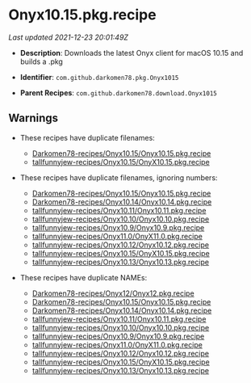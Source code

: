 # Onyx10.15.pkg.recipe

_Last updated 2021-12-23 20:01:49Z_

- **Description**: Downloads the latest Onyx client for macOS 10.15 and builds a .pkg

- **Identifier**: `com.github.darkomen78.pkg.Onyx1015`

- **Parent Recipes**: `com.github.darkomen78.download.Onyx1015`


## Warnings

- These recipes have duplicate filenames:
    - [Darkomen78-recipes/Onyx10.15/Onyx10.15.pkg.recipe](/autopkg-dupe-tracker/Darkomen78-recipes/Onyx10.15/Onyx10.15.pkg.recipe)
    - [tallfunnyjew-recipes/Onyx10.15/OnyX10.15.pkg.recipe](/autopkg-dupe-tracker/tallfunnyjew-recipes/Onyx10.15/OnyX10.15.pkg.recipe)

- These recipes have duplicate filenames, ignoring numbers:
    - [Darkomen78-recipes/Onyx10.15/Onyx10.15.pkg.recipe](/autopkg-dupe-tracker/Darkomen78-recipes/Onyx10.15/Onyx10.15.pkg.recipe)
    - [Darkomen78-recipes/Onyx10.14/Onyx10.14.pkg.recipe](/autopkg-dupe-tracker/Darkomen78-recipes/Onyx10.14/Onyx10.14.pkg.recipe)
    - [tallfunnyjew-recipes/Onyx10.11/Onyx10.11.pkg.recipe](/autopkg-dupe-tracker/tallfunnyjew-recipes/Onyx10.11/Onyx10.11.pkg.recipe)
    - [tallfunnyjew-recipes/Onyx10.10/Onyx10.10.pkg.recipe](/autopkg-dupe-tracker/tallfunnyjew-recipes/Onyx10.10/Onyx10.10.pkg.recipe)
    - [tallfunnyjew-recipes/Onyx10.9/Onyx10.9.pkg.recipe](/autopkg-dupe-tracker/tallfunnyjew-recipes/Onyx10.9/Onyx10.9.pkg.recipe)
    - [tallfunnyjew-recipes/Onyx11.0/OnyX11.0.pkg.recipe](/autopkg-dupe-tracker/tallfunnyjew-recipes/Onyx11.0/OnyX11.0.pkg.recipe)
    - [tallfunnyjew-recipes/Onyx10.12/Onyx10.12.pkg.recipe](/autopkg-dupe-tracker/tallfunnyjew-recipes/Onyx10.12/Onyx10.12.pkg.recipe)
    - [tallfunnyjew-recipes/Onyx10.15/OnyX10.15.pkg.recipe](/autopkg-dupe-tracker/tallfunnyjew-recipes/Onyx10.15/OnyX10.15.pkg.recipe)
    - [tallfunnyjew-recipes/Onyx10.13/Onyx10.13.pkg.recipe](/autopkg-dupe-tracker/tallfunnyjew-recipes/Onyx10.13/Onyx10.13.pkg.recipe)

- These recipes have duplicate NAMEs:
    - [Darkomen78-recipes/Onyx12/Onyx12.pkg.recipe](/autopkg-dupe-tracker/Darkomen78-recipes/Onyx12/Onyx12.pkg.recipe)
    - [Darkomen78-recipes/Onyx10.15/Onyx10.15.pkg.recipe](/autopkg-dupe-tracker/Darkomen78-recipes/Onyx10.15/Onyx10.15.pkg.recipe)
    - [Darkomen78-recipes/Onyx10.14/Onyx10.14.pkg.recipe](/autopkg-dupe-tracker/Darkomen78-recipes/Onyx10.14/Onyx10.14.pkg.recipe)
    - [tallfunnyjew-recipes/Onyx10.11/Onyx10.11.pkg.recipe](/autopkg-dupe-tracker/tallfunnyjew-recipes/Onyx10.11/Onyx10.11.pkg.recipe)
    - [tallfunnyjew-recipes/Onyx10.10/Onyx10.10.pkg.recipe](/autopkg-dupe-tracker/tallfunnyjew-recipes/Onyx10.10/Onyx10.10.pkg.recipe)
    - [tallfunnyjew-recipes/Onyx10.9/Onyx10.9.pkg.recipe](/autopkg-dupe-tracker/tallfunnyjew-recipes/Onyx10.9/Onyx10.9.pkg.recipe)
    - [tallfunnyjew-recipes/Onyx11.0/OnyX11.0.pkg.recipe](/autopkg-dupe-tracker/tallfunnyjew-recipes/Onyx11.0/OnyX11.0.pkg.recipe)
    - [tallfunnyjew-recipes/Onyx10.12/Onyx10.12.pkg.recipe](/autopkg-dupe-tracker/tallfunnyjew-recipes/Onyx10.12/Onyx10.12.pkg.recipe)
    - [tallfunnyjew-recipes/Onyx10.15/OnyX10.15.pkg.recipe](/autopkg-dupe-tracker/tallfunnyjew-recipes/Onyx10.15/OnyX10.15.pkg.recipe)
    - [tallfunnyjew-recipes/Onyx10.13/Onyx10.13.pkg.recipe](/autopkg-dupe-tracker/tallfunnyjew-recipes/Onyx10.13/Onyx10.13.pkg.recipe)